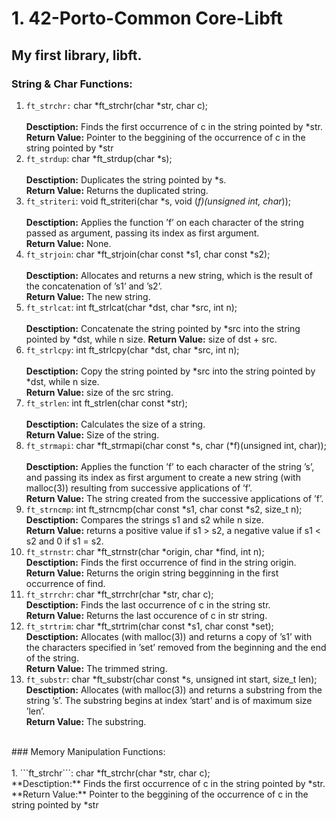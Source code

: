 # 1. 42-Porto-Common Core-Libft
## My first library, libft.

### String & Char Functions:

1. ```ft_strchr:``` char	*ft_strchr(char *str, char c);<br /><br />
         **Desctiption:** Finds the first occurrence of c in the string pointed by *str.<br />
         **Return Value:** Pointer to the beggining of the occurrence of c in the string pointed by *str<br />
2. ```ft_strdup```: char	*ft_strdup(char *s);<br /><br />
         **Desctiption:** Duplicates the string pointed by *s.<br />
         **Return Value:** Returns the duplicated string.<br />
3. ```ft_striteri```: void	ft_striteri(char *s, void (*f)(unsigned int, char*));<br /><br />
         **Desctiption:** Applies the function ’f’ on each character of the string passed as argument, passing its index as first argument.<br />
         **Return Value:** None.<br />
4. ```ft_strjoin```: char	*ft_strjoin(char const *s1, char const *s2);<br /><br />
         **Desctiption:** Allocates and returns a new string, which is the result of the concatenation of ’s1’ and ’s2’.<br />
         **Return Value:** The new string.<br />
5. ```ft_strlcat```: int	ft_strlcat(char *dst, char *src, int n);<br /><br />
         **Desctiption:** Concatenate the string pointed by *src into the string pointed by *dst, while n size.
         **Return Value:** size of dst + src.<br />
6. ```ft_strlcpy```: int	ft_strlcpy(char *dst, char *src, int n);<br /><br />
         **Desctiption:** Copy the string pointed by *src into the string pointed by *dst, while n size.<br />
         **Return Value:** size of the src string.<br />
7. ```ft_strlen```: int	ft_strlen(char const *str);<br /><br />
         **Desctiption:** Calculates the size of a string.<br />
         **Return Value:** Size of the string.<br />
8. ```ft_strmapi```: char	*ft_strmapi(char const *s, char (*f)(unsigned int, char));<br /><br />
         **Desctiption:** Applies the function ’f’ to each character of the string ’s’, and passing its index as first argument to create a new string (with malloc(3)) resulting from successive applications of ’f’.<br />
         **Return Value:** The string created from the successive applications of ’f’.<br />
9. ```ft_strncmp```: int	ft_strncmp(char const *s1, char const *s2, size_t n);<br />
         **Desctiption:** Compares the strings s1 and s2 while n size.<br />
         **Return Value:** returns a positive value if s1 > s2, a negative value if s1 < s2 and 0 if s1 = s2.<br />
10. ```ft_strnstr```: char	*ft_strnstr(char *origin, char *find, int n);<br />
         **Desctiption:** Finds the first occurrence of find in the string origin.<br />
         **Return Value:** Returns the origin string begginning in the first occurrence of find.<br />
11. ```ft_strrchr```: char	*ft_strrchr(char *str, char c);<br />
         **Desctiption:** Finds the last occurrence of c in the string str.<br />
         **Return Value:** Returns the last occurence of c in str string.<br />
12. ```ft_strtrim```: char	*ft_strtrim(char const *s1, char const *set);<br />
         **Desctiption:** Allocates (with malloc(3)) and returns a copy of ’s1’ with the characters specified in ’set’ removed from the beginning and the end of the string.<br />
         **Return Value:** The trimmed string.<br />
13. ```ft_substr```: char	*ft_substr(char const *s, unsigned int start, size_t len);<br />
         **Desctiption:** Allocates (with malloc(3)) and returns a substring from the string ’s’. The substring begins at index ’start’ and is of maximum size ’len’.<br />
         **Return Value:** The substring.<br />
<br />
### Memory Manipulation Functions:<br />
<br />
1. ```ft_strchr```: char	*ft_strchr(char *str, char c);<br />
         **Desctiption:** Finds the first occurrence of c in the string pointed by *str.<br />
         **Return Value:** Pointer to the beggining of the occurrence of c in the string pointed by *str<br />
